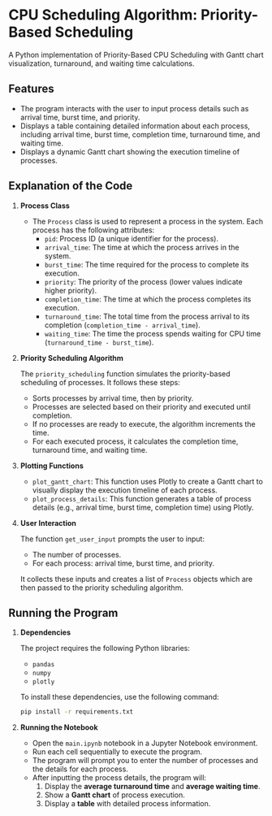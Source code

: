 # CPU Scheduling Algorithm: Priority-Based Scheduling

A Python implementation of Priority-Based CPU Scheduling with Gantt chart visualization, turnaround, and waiting time calculations.

## Features

- The program interacts with the user to input process details such as arrival time, burst time, and priority.
- Displays a table containing detailed information about each process, including arrival time, burst time, completion time, turnaround time, and waiting time.
- Displays a dynamic Gantt chart showing the execution timeline of processes.

## Explanation of the Code

1. **Process Class**

   - The `Process` class is used to represent a process in the system. Each process has the following attributes:
     - `pid`: Process ID (a unique identifier for the process).
     - `arrival_time`: The time at which the process arrives in the system.
     - `burst_time`: The time required for the process to complete its execution.
     - `priority`: The priority of the process (lower values indicate higher priority).
     - `completion_time`: The time at which the process completes its execution.
     - `turnaround_time`: The total time from the process arrival to its completion (`completion_time - arrival_time`).
     - `waiting_time`: The time the process spends waiting for CPU time (`turnaround_time - burst_time`).

2. **Priority Scheduling Algorithm**

   The `priority_scheduling` function simulates the priority-based scheduling of processes. It follows these steps:

   - Sorts processes by arrival time, then by priority.
   - Processes are selected based on their priority and executed until completion.
   - If no processes are ready to execute, the algorithm increments the time.
   - For each executed process, it calculates the completion time, turnaround time, and waiting time.

3. **Plotting Functions**

   - `plot_gantt_chart`: This function uses Plotly to create a Gantt chart to visually display the execution timeline of each process.
   - `plot_process_details`: This function generates a table of process details (e.g., arrival time, burst time, completion time) using Plotly.

4. **User Interaction**

   The function `get_user_input` prompts the user to input:

   - The number of processes.
   - For each process: arrival time, burst time, and priority.

   It collects these inputs and creates a list of `Process` objects which are then passed to the priority scheduling algorithm.

## Running the Program

1. **Dependencies**

   The project requires the following Python libraries:

   - `pandas`
   - `numpy`
   - `plotly`

   To install these dependencies, use the following command:

   ```bash
   pip install -r requirements.txt
   ```

2. **Running the Notebook**
   - Open the `main.ipynb` notebook in a Jupyter Notebook environment.
   - Run each cell sequentially to execute the program.
   - The program will prompt you to enter the number of processes and the details for each process.
   - After inputting the process details, the program will:
     1. Display the **average turnaround time** and **average waiting time**.
     2. Show a **Gantt chart** of process execution.
     3. Display a **table** with detailed process information.
